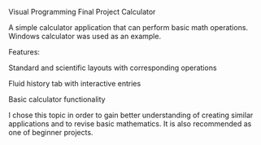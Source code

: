 Visual Programming Final Project
Calculator

A simple calculator application that can perform basic math operations.
Windows calculator was used as an example.

Features:

Standard and scientific layouts with corresponding operations

Fluid history tab with interactive entries

Basic calculator functionality


I chose this topic in order to gain better understanding of creating similar applications and to revise basic mathematics. It is also recommended as one of beginner projects.
